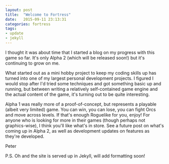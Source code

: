 ```yaml
---
layout: post
title:  "Welcome to Fortress"
date:   2015-09-11 23:13:31
categories: fortress
tags:
- update
- jekyll
---
```


I thought it was about time that I started a blog on my progress with this game so far. It's only Alpha 2 (which will be released soon!) but it's continuing to grow on me.

What started out as a mini hobby project to keep my coding skills up has turned into one of my largest personal development projects. I figured I would stop after I'd tried some techniques and got something basic up and running, but between writing a relatively self-contained game engine and the actual content of the game, it's turning out to be quite interesting.

Alpha 1 was really more of a proof-of-concept, but represents a playable (albeit very limited) game. You can win, you can lose, you can fight Orcs and move across levels. If that's enough Roguelike for you, enjoy! For anyone who is looking for more in their games (though perhaps not graphics-wise), I think you'll like what's in store. See a future post on what's coming up in Alpha 2, as well as development updates on features as they're developed.

Peter

P.S. Oh and the site is served up in Jekyll, will add formatting soon!

